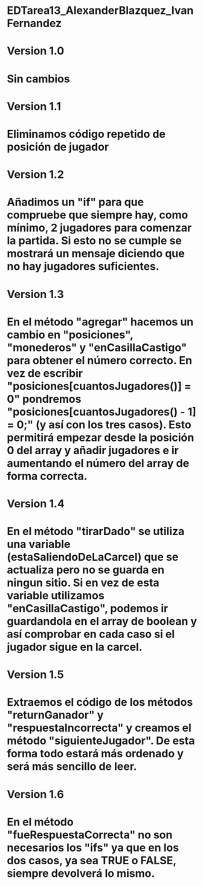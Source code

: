 # EDTarea13_AlexanderBlazquez_IvanFernandez

# Version 1.0
# Sin cambios

# Version 1.1
# Eliminamos código repetido de posición de jugador

# Version 1.2
# Añadimos un "if" para que compruebe que siempre hay, como mínimo, 2 jugadores para comenzar la partida. Si esto no se cumple se mostrará un mensaje diciendo que no hay jugadores suficientes.

# Version 1.3
# En el método "agregar" hacemos un cambio en "posiciones", "monederos" y "enCasillaCastigo" para obtener el número correcto. En vez de escribir "posiciones[cuantosJugadores()] = 0" pondremos "posiciones[cuantosJugadores() - 1] = 0;" (y así con los tres casos). Esto permitirá empezar desde la posición 0 del array y añadir jugadores e ir aumentando el número del array de forma correcta.

# Version 1.4
# En el método "tirarDado" se utiliza una variable (estaSaliendoDeLaCarcel) que se actualiza pero no se guarda en ningun sitio. Si en vez de esta variable utilizamos "enCasillaCastigo", podemos ir guardandola en el array de boolean y así comprobar en cada caso si el jugador sigue en la carcel.

# Version 1.5
# Extraemos el código de los métodos "returnGanador" y "respuestaIncorrecta" y creamos el método "siguienteJugador". De esta forma todo estará más ordenado y será más sencillo de leer. 

# Version 1.6
# En el método "fueRespuestaCorrecta" no son necesarios los "ifs" ya que en los dos casos, ya sea TRUE o FALSE, siempre devolverá lo mismo.